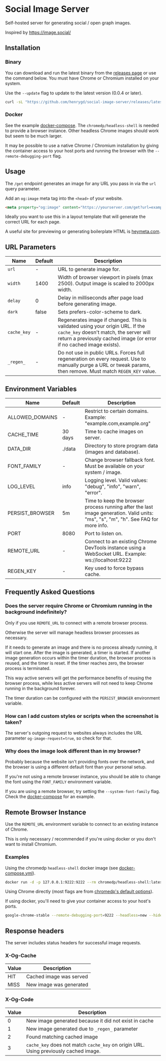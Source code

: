 # Social Image Server

Self-hosted server for generating social / open graph images.

Inspired by https://image.social/

## Installation

### Binary

You can download and run the latest binary from the [releases page](https://github.com/henrygd/social-image-server/releases) or use the command below. You must have Chrome or Chromium installed on your system.

Use the `--update` flag to update to the latest version (0.0.4 or later).

```bash
curl -sL "https://github.com/henrygd/social-image-server/releases/latest/download/social-image-server_$(uname -s)_$(uname -m | sed 's/x86_64/amd64/' | sed 's/aarch64/arm64/').tar.gz" | tar -xz -O social-image-server && chmod +x social-image-server && ls social-image-server
```

### Docker

See the example [docker-compose](https://github.com/henrygd/social-image-server/blob/main/docker-compose.yml). The `chromedp/headless-shell` is needed to provide a browser instance. Other headless Chrome images should work but seem to be much larger.

It may be possible to use a native Chrome / Chromium installation by giving the container access to your host ports and running the browser with the `--remote-debugging-port` flag.

## Usage

The `/get` endpoint generates an image for any URL you pass in via the `url` query parameter.

Add an `og:image` meta tag into the `<head>` of your website.

```html
<meta property="og:image" content="https://yourserver.com/get?url=example.com" />
```

Ideally you want to use this in a layout template that will generate the correct URL for each page.

A useful site for previewing or generating boilerplate HTML is [heymeta.com](https://www.heymeta.com/).

## URL Parameters

| Name        | Default | Description                                                                                                                                                                                     |
| ----------- | ------- | ----------------------------------------------------------------------------------------------------------------------------------------------------------------------------------------------- |
| `url`       | -       | URL to generate image for.                                                                                                                                                                      |
| `width`     | 1400    | Width of browser viewport in pixels (max 2500). Output image is scaled to 2000px width.                                                                                                         |
| `delay`     | 0       | Delay in milliseconds after page load before generating image.                                                                                                                                  |
| `dark`      | false   | Sets prefers-color-scheme to dark.                                                                                                                                                              |
| `cache_key` | -       | Regenerates image if changed. This is validated using your origin URL. If the `cache_key` doesn't match, the server will return a previously cached image (or error if no cached image exists). |
| `_regen_`   | -       | Do not use in public URLs. Forces full regeneration on every request. Use to manually purge a URL or tweak params, then remove. Must match `REGEN_KEY` value.                                   |

## Environment Variables

| Name            | Default | Description                                                                                                                        |
| --------------- | ------- | ---------------------------------------------------------------------------------------------------------------------------------- |
| ALLOWED_DOMAINS | -       | Restrict to certain domains. Example: "example.com,example.org"                                                                    |
| CACHE_TIME      | 30 days | Time to cache images on server.                                                                                                    |
| DATA_DIR        | ./data  | Directory to store program data (images and database).                                                                             |
| FONT_FAMILY     | -       | Change browser fallback font. Must be available on your system / image.                                                            |
| LOG_LEVEL       | info    | Logging level. Valid values: "debug", "info", "warn", "error".                                                                     |
| PERSIST_BROWSER | 5m      | Time to keep the browser process running after the last image generation. Valid units: "ms", "s", "m", "h". See FAQ for more info. |
| PORT            | 8080    | Port to listen on.                                                                                                                 |
| REMOTE_URL      | -       | Connect to an existing Chrome DevTools instance using a WebSocket URL. Example: ws://localhost:9222                                |
| REGEN_KEY       | -       | Key used to force bypass cache.                                                                                                    |

## Frequently Asked Questions

### Does the server require Chrome or Chromium running in the background indefinitely?

Only if you use `REMOTE_URL` to connect with a remote browser process.

Otherwise the server will manage headless browser processes as necessary.

If it needs to generate an image and there is no process already running, it will start one. After the image is generated, a timer is started. If another image generation occurs within the timer duration, the browser process is reused, and the timer is reset. If the timer reaches zero, the browser process is terminated.

This way active servers will get the performance benefits of reusing the browser process, while less active servers will not need to keep Chrome running in the background forever.

The timer duration can be configured with the `PERSIST_BROWSER` environment variable.

### How can I add custom styles or scripts when the screenshot is taken?

The server's outgoing request to websites always includes the URL parameter `og-image-request=true`, so check for that.

### Why does the image look different than in my browser?

Probably because the website isn't providing fonts over the network, and the browser is using a different default font than your personal setup.

If you're not using a remote browser instance, you should be able to change the font using the `FONT_FAMILY` environment variable.

If you are using a remote browser, try setting the `--system-font-family` flag. Check the [docker-compose](https://github.com/henrygd/social-image-server/blob/main/docker-compose.yml) for an example.

## Remote Browser Instance

Use the `REMOTE_URL` environment variable to connect to an existing instance of Chrome.

This is only necessary / recommended if you're using docker or you don't want to install Chromium.

### Examples

Using the chromedp `headless-shell` docker image (see [docker-compose.yml](https://github.com/henrygd/social-image-server/blob/main/docker-compose.yml)).

```sh
docker run -d -p 127.0.0.1:9222:9222 --rm chromedp/headless-shell:latest
```

Using Chrome directly (most flags are from [chromedp's default options](https://pkg.go.dev/github.com/chromedp/chromedp@v0.9.5#pkg-variables)).

If using docker, you'll need to give your container access to your host's ports.

```sh
google-chrome-stable --remote-debugging-port=9222 --headless=new --hide-scrollbars --font-render-hinting=none --disable-background-networking --enable-features=NetworkService,NetworkServiceInProcess --disable-extensions --disable-breakpad --disable-backgrounding-occluded-windows --disable-default-apps --disable-background-timer-throttling --disable-features=site-per-process,Translate,BlinkGenPropertyTrees --disable-hang-monitor --disable-client-side-phishing-detection --disable-popup-blocking --disable-prompt-on-repost --disable-sync --disable-translate --metrics-recording-only --no-first-run --password-store=basic --use-mock-keychain
```

## Response headers

The server includes status headers for successful image requests.

### X-Og-Cache

| Value | Description             |
| ----- | ----------------------- |
| HIT   | Cached image was served |
| MISS  | New image was generated |

### X-Og-Code

| Value | Description                                                                          |
| ----- | ------------------------------------------------------------------------------------ |
| 0     | New image generated because it did not exist in cache                                |
| 1     | New image generated due to `_regen_` parameter                                       |
| 2     | Found matching cached image                                                          |
| 3     | `cache_key` does not match `cache_key` on origin URL. Using previously cached image. |
